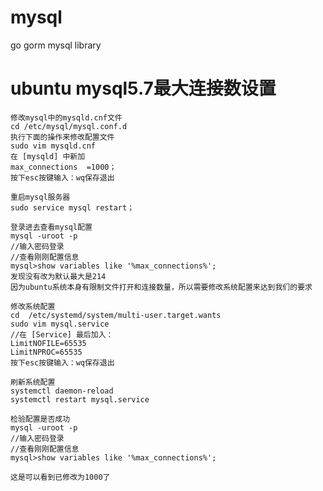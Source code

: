 # mysql

  go gorm mysql library

# ubuntu mysql5.7最大连接数设置

    修改mysql中的mysqld.cnf文件
    cd /etc/mysql/mysql.conf.d
    执行下面的操作来修改配置文件
    sudo vim mysqld.cnf
    在 [mysqld] 中新加
    max_connections  =1000；
    按下esc按键输入：wq保存退出

    重启mysql服务器
    sudo service mysql restart；

    登录进去查看mysql配置
    mysql -uroot -p
    //输入密码登录
    //查看刚刚配置信息
    mysql>show variables like '%max_connections%';
    发现没有改为默认最大是214
    因为ubuntu系统本身有限制文件打开和连接数量，所以需要修改系统配置来达到我们的要求

    修改系统配置
    cd  /etc/systemd/system/multi-user.target.wants
    sudo vim mysql.service
    //在 [Service] 最后加入：
    LimitNOFILE=65535
    LimitNPROC=65535
    按下esc按键输入：wq保存退出

    刷新系统配置
    systemctl daemon-reload
    systemctl restart mysql.service

    检验配置是否成功
    mysql -uroot -p
    //输入密码登录
    //查看刚刚配置信息
    mysql>show variables like '%max_connections%';

    这是可以看到已修改为1000了
